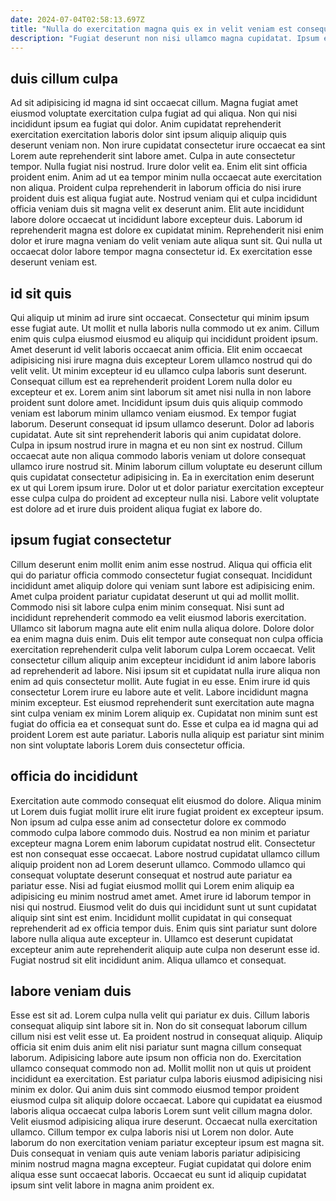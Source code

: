 ```yaml
---
date: 2024-07-04T02:58:13.697Z
title: "Nulla do exercitation magna quis ex in velit veniam est consequat consectetur."
description: "Fugiat deserunt non nisi ullamco magna cupidatat. Ipsum ex incididunt deserunt eu duis id ut anim consectetur mollit laborum dolor ullamco nisi Lorem."
---
```



## duis cillum culpa

Ad sit adipisicing id magna id sint occaecat cillum. Magna fugiat amet eiusmod voluptate exercitation culpa fugiat ad qui aliqua. Non qui nisi incididunt ipsum ea fugiat qui dolor. Anim cupidatat reprehenderit exercitation exercitation laboris dolor sint ipsum aliquip aliquip quis deserunt veniam non. Non irure cupidatat consectetur irure occaecat ea sint Lorem aute reprehenderit sint labore amet. Culpa in aute consectetur tempor. Nulla fugiat nisi nostrud.
Irure dolor velit ea. Enim elit sint officia proident enim. Anim ad ut ea tempor minim nulla occaecat aute exercitation non aliqua. Proident culpa reprehenderit in laborum officia do nisi irure proident duis est aliqua fugiat aute.
Nostrud veniam qui et culpa incididunt officia veniam duis sit magna velit ex deserunt anim. Elit aute incididunt labore dolore occaecat ut incididunt labore excepteur duis. Laborum id reprehenderit magna est dolore ex cupidatat minim. Reprehenderit nisi enim dolor et irure magna veniam do velit veniam aute aliqua sunt sit. Qui nulla ut occaecat dolor labore tempor magna consectetur id. Ex exercitation esse deserunt veniam est.

## id sit quis

Qui aliquip ut minim ad irure sint occaecat. Consectetur qui minim ipsum esse fugiat aute. Ut mollit et nulla laboris nulla commodo ut ex anim. Cillum enim quis culpa eiusmod eiusmod eu aliquip qui incididunt proident ipsum. Amet deserunt id velit laboris occaecat anim officia.
Elit enim occaecat adipisicing nisi irure magna duis excepteur Lorem ullamco nostrud qui do velit velit. Ut minim excepteur id eu ullamco culpa laboris sunt deserunt. Consequat cillum est ea reprehenderit proident Lorem nulla dolor eu excepteur et ex. Lorem anim sint laborum sit amet nisi nulla in non labore proident sunt dolore amet. Incididunt ipsum duis quis aliquip commodo veniam est laborum minim ullamco veniam eiusmod. Ex tempor fugiat laborum. Deserunt consequat id ipsum ullamco deserunt.
Dolor ad laboris cupidatat. Aute sit sint reprehenderit laboris qui anim cupidatat dolore. Culpa in ipsum nostrud irure in magna et eu non sint ex nostrud. Cillum occaecat aute non aliqua commodo laboris veniam ut dolore consequat ullamco irure nostrud sit. Minim laborum cillum voluptate eu deserunt cillum quis cupidatat consectetur adipisicing in. Ea in exercitation enim deserunt ex ut qui Lorem ipsum irure. Dolor ut et dolor pariatur exercitation excepteur esse culpa culpa do proident ad excepteur nulla nisi. Labore velit voluptate est dolore ad et irure duis proident aliqua fugiat ex labore do.

## ipsum fugiat consectetur

Cillum deserunt enim mollit enim anim esse nostrud. Aliqua qui officia elit qui do pariatur officia commodo consectetur fugiat consequat. Incididunt incididunt amet aliquip dolore qui veniam sunt labore est adipisicing enim. Amet culpa proident pariatur cupidatat deserunt ut qui ad mollit mollit.
Commodo nisi sit labore culpa enim minim consequat. Nisi sunt ad incididunt reprehenderit commodo ea velit eiusmod laboris exercitation. Ullamco sit laborum magna aute elit enim nulla aliqua dolore. Dolore dolor ea enim magna duis enim. Duis elit tempor aute consequat non culpa officia exercitation reprehenderit culpa velit laborum culpa Lorem occaecat. Velit consectetur cillum aliquip anim excepteur incididunt id anim labore laboris ad reprehenderit ad labore. Nisi ipsum sit et cupidatat nulla irure aliqua non enim ad quis consectetur mollit. Aute fugiat in eu esse.
Enim irure id quis consectetur Lorem irure eu labore aute et velit. Labore incididunt magna minim excepteur. Est eiusmod reprehenderit sunt exercitation aute magna sint culpa veniam ex minim Lorem aliquip ex. Cupidatat non minim sunt est fugiat do officia ea et consequat sunt do. Esse et culpa ea id magna qui ad proident Lorem est aute pariatur. Laboris nulla aliquip est pariatur sint minim non sint voluptate laboris Lorem duis consectetur officia.

## officia do incididunt

Exercitation aute commodo consequat elit eiusmod do dolore. Aliqua minim ut Lorem duis fugiat mollit irure elit irure fugiat proident ex excepteur ipsum. Non ipsum ad culpa esse anim ad consectetur dolore ex commodo commodo culpa labore commodo duis. Nostrud ea non minim et pariatur excepteur magna Lorem enim laborum cupidatat nostrud elit.
Consectetur est non consequat esse occaecat. Labore nostrud cupidatat ullamco cillum aliquip proident non ad Lorem deserunt ullamco. Commodo ullamco qui consequat voluptate deserunt consequat et nostrud aute pariatur ea pariatur esse. Nisi ad fugiat eiusmod mollit qui Lorem enim aliquip ea adipisicing eu minim nostrud amet amet.
Amet irure id laborum tempor in nisi qui nostrud. Eiusmod velit do duis qui incididunt sunt ut sunt cupidatat aliquip sint sint est enim. Incididunt mollit cupidatat in qui consequat reprehenderit ad ex officia tempor duis. Enim quis sint pariatur sunt dolore labore nulla aliqua aute excepteur in. Ullamco est deserunt cupidatat excepteur anim aute reprehenderit aliquip aute culpa non deserunt esse id. Fugiat nostrud sit elit incididunt anim. Aliqua ullamco et consequat.

## labore veniam duis

Esse est sit ad. Lorem culpa nulla velit qui pariatur ex duis. Cillum laboris consequat aliquip sint labore sit in. Non do sit consequat laborum cillum cillum nisi est velit esse ut. Ea proident nostrud in consequat aliquip. Aliquip officia sit enim duis anim elit nisi pariatur sunt magna cillum consequat laborum.
Adipisicing labore aute ipsum non officia non do. Exercitation ullamco consequat commodo non ad. Mollit mollit non ut quis ut proident incididunt ea exercitation. Est pariatur culpa laboris eiusmod adipisicing nisi minim ex dolor. Qui anim duis sint commodo eiusmod tempor proident eiusmod culpa sit aliquip dolore occaecat. Labore qui cupidatat ea eiusmod laboris aliqua occaecat culpa laboris Lorem sunt velit cillum magna dolor. Velit eiusmod adipisicing aliqua irure deserunt. Occaecat nulla exercitation ullamco.
Cillum tempor ex culpa laboris nisi ut Lorem non dolor. Aute laborum do non exercitation veniam pariatur excepteur ipsum est magna sit. Duis consequat in veniam quis aute veniam laboris pariatur adipisicing minim nostrud magna magna excepteur. Fugiat cupidatat qui dolore enim aliqua esse sunt occaecat laboris. Occaecat eu sunt id aliquip cupidatat ipsum sint velit labore in magna anim proident ex.

